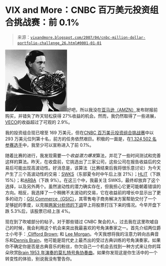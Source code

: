 <!--yml

分类：未分类

日期：2024 年 5 月 18 日 15:47:40

-->

# VIX and More：CNBC 百万美元投资组合挑战赛：前 0.1%

> 来源：[`vixandmore.blogspot.com/2007/04/cnbc-million-dollar-portfolio-challenge_26.html#0001-01-01`](http://vixandmore.blogspot.com/2007/04/cnbc-million-dollar-portfolio-challenge_26.html#0001-01-01)

![](img/7fec9cc7e3a151d079431276ce05ac9e.png)好吧，所以我没在[亚马逊（AMZN）](http://finance.google.com/finance?q=amzn&hl=en)发布财报前购买，并错失了昨天轻松获得 27%收益的机会。然而，我仍然取得了一些进展，[VECO](http://finance.google.com/finance?q=veco&hl=en)的收益超过了可观的 2.9%。

我的投资组合现已增至 169 万美元，但在[CNBC 百万美元投资组合挑战赛](http://vixandmore.blogspot.com/search/label/CNBC%20Million%20Dollar%20Portfolio%20Challenge)中以 293 万美元位列第十名，前方的任务依然艰巨。积极的一面是，在[1,324,502 名参赛选手](http://www.cnbc.com/id/18328716)中，我至少可以宣称进入了前 0.1%。

随着比赛的进行，我发现需要一个*收益潜力爆发*算法，并花了一些时间测试和完善这样的算法。昨天，在收盘前，它挑选出了三家公司，这些公司在报告收益后的交易后可能出现高波动性。好消息是，该算法（比赛结束后我将很乐意讨论）为今天产生了三个高波动性的交易：[SWKS](http://finance.google.com/finance?q=swks&hl=en)（东部夏令时中午后上涨 21%）；[HLIT](http://finance.google.com/finance?q=hlit&hl=en)（下跌 15%）；和[ARBA](http://finance.google.com/finance?q=arba&hl=en)（下跌 9%）。在这三个中，我最关注 SWKS，最终却放弃了这个选择，以及另外两个。虽然波动性的潜力确实存在，但我担心它更可能朝着错误的方向。相反，我选择了一个稍微不太波动的交易，它在收益前的增长中显示出了更多的动力：[GSI Commerce（GSIC）](http://finance.google.com/finance?q=gsic&hl=en)，其零售电子商务解决方案帮助交付了一个足够[好](http://biz.yahoo.com/prnews/070425/new055.html?.v=3)的季度，以克服[两家分析师的下调](http://finance.yahoo.com/q/ud?s=GSIC)早上将股票打压下来的情况。今早开盘下跌 5.3%后，该股票已经上涨 4%。

现在到了吹嘘部分的帖子。对于那些错过 CNBC 聚会的人，过去我在这里吹嘘自己的时候，我会利用这个机会来突出我最喜欢的号角演奏家之一。首先介绍两位爵士小号手：[ Clifford Brown](http://vixandmore.blogspot.com/search/label/Clifford%20Brown); 和 [Lee Morgan](http://vixandmore.blogspot.com/search/label/Lee%20Morgan)。今天我想将我的注意力转向古典音乐和[Dennis Brain](http://en.wikipedia.org/wiki/Dennis_Brain)，他可能是现代史上最杰出的受过古典训练的号角演奏家。如果你不确定你是否是古典音乐的粉丝，你欠自己一个机会去找到一种方式来让你的耳朵欣赏[Brain 1953 年演奏的莫扎特号角协奏曲](http://www.amazon.com/Mozart-Horn-Concertos-Nos-1-4/dp/B00000GCAD)。如果你发现这是你生活中的一个转变性的体验，别说我没有警告你。
